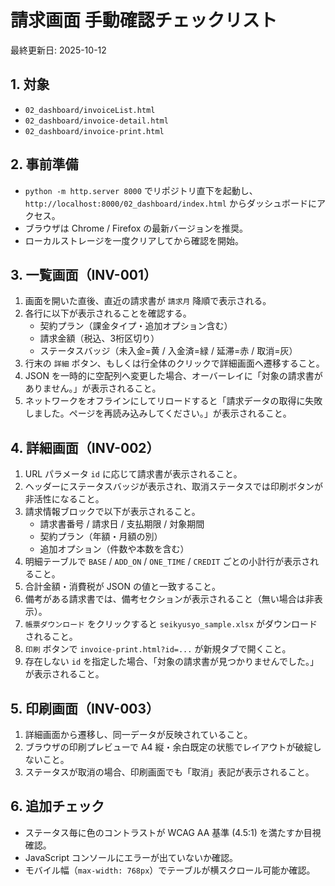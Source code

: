 # 請求画面 手動確認チェックリスト

最終更新日: 2025-10-12

## 1. 対象
- `02_dashboard/invoiceList.html`
- `02_dashboard/invoice-detail.html`
- `02_dashboard/invoice-print.html`

## 2. 事前準備
- `python -m http.server 8000` でリポジトリ直下を起動し、`http://localhost:8000/02_dashboard/index.html` からダッシュボードにアクセス。
- ブラウザは Chrome / Firefox の最新バージョンを推奨。
- ローカルストレージを一度クリアしてから確認を開始。

## 3. 一覧画面（INV-001）
1. 画面を開いた直後、直近の請求書が `請求月` 降順で表示される。
2. 各行に以下が表示されることを確認する。  
   - 契約プラン（課金タイプ・追加オプション含む）  
   - 請求金額（税込、3桁区切り）  
   - ステータスバッジ（未入金=黄 / 入金済=緑 / 延滞=赤 / 取消=灰）
3. 行末の `詳細` ボタン、もしくは行全体のクリックで詳細画面へ遷移すること。
4. JSON を一時的に空配列へ変更した場合、オーバーレイに「対象の請求書がありません。」が表示されること。
5. ネットワークをオフラインにしてリロードすると「請求データの取得に失敗しました。ページを再読み込みしてください。」が表示されること。

## 4. 詳細画面（INV-002）
1. URL パラメータ `id` に応じて請求書が表示されること。
2. ヘッダーにステータスバッジが表示され、取消ステータスでは印刷ボタンが非活性になること。
3. 請求情報ブロックで以下が表示されること。
   - 請求書番号 / 請求日 / 支払期限 / 対象期間  
   - 契約プラン（年額・月額の別）  
   - 追加オプション（件数や本数を含む）
4. 明細テーブルで `BASE` / `ADD_ON` / `ONE_TIME` / `CREDIT` ごとの小計行が表示されること。
5. 合計金額・消費税が JSON の値と一致すること。
6. 備考がある請求書では、備考セクションが表示されること（無い場合は非表示）。
7. `帳票ダウンロード` をクリックすると `seikyusyo_sample.xlsx` がダウンロードされること。
8. `印刷` ボタンで `invoice-print.html?id=...` が新規タブで開くこと。
9. 存在しない `id` を指定した場合、「対象の請求書が見つかりませんでした。」が表示されること。

## 5. 印刷画面（INV-003）
1. 詳細画面から遷移し、同一データが反映されていること。
2. ブラウザの印刷プレビューで A4 縦・余白既定の状態でレイアウトが破綻しないこと。
3. ステータスが取消の場合、印刷画面でも「取消」表記が表示されること。

## 6. 追加チェック
- ステータス毎に色のコントラストが WCAG AA 基準 (4.5:1) を満たすか目視確認。
- JavaScript コンソールにエラーが出ていないか確認。
- モバイル幅（`max-width: 768px`）でテーブルが横スクロール可能か確認。
